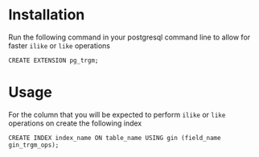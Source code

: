 # Installation
Run the following command in your postgresql command line to allow for faster `ilike` or `like` operations
```
CREATE EXTENSION pg_trgm;
```


# Usage
For the column that you will be expected to perform  `ilike` or `like` operations on create the following index
```
CREATE INDEX index_name ON table_name USING gin (field_name gin_trgm_ops);
```